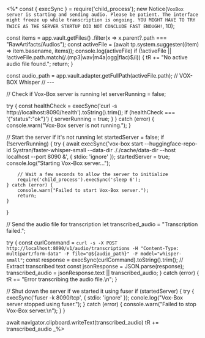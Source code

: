 <%*
const { execSync } = require('child_process');
new Notice(`VoxBox server is starting and sending audio. Please be patient. The interface might freeze up while transcription is ongoing.
YOU MIGHT HAVE TO TRY TWICE AS THE SERVER STARTUP DID NOT CONCLUDE FAST ENOUGH!`, 10);

const items = app.vault.getFiles()
	.filter(x => x.parent?.path === "RawArtifacts/Audios");
const activeFile = (await tp.system.suggester((item) => item.basename, items));
console.log(activeFile)
if (!activeFile || !activeFile.path.match(/\.(mp3|wav|m4a|ogg|flac)$/i)) {
    tR += "No active audio file found.";
    return;
}

const audio_path = app.vault.adapter.getFullPath(activeFile.path);
// VOX-BOX Whisper
// ---

// Check if Vox-Box server is running
let serverRunning = false;

try {
    const healthCheck = execSync('curl -s http://localhost:8090/health').toString().trim();
    if (healthCheck === '{"status":"ok"}') {
        serverRunning = true;
    }
} catch (error) {
    console.warn("Vox-Box server is not running.");
}

// Start the server if it's not running
let startedServer = false;
if (!serverRunning) {
    try {
        await execSync('vox-box start --huggingface-repo-id Systran/faster-whisper-small --data-dir ././cache/data-dir --host localhost --port 8090 &', { stdio: 'ignore' });
        startedServer = true;
        console.log("Starting Vox-Box server...");
        
        // Wait a few seconds to allow the server to initialize
        require('child_process').execSync('sleep 6');
    } catch (error) {
        console.warn("Failed to start Vox-Box server.");
        return;
    }
}

// Send the audio file for transcription
let transcribed_audio = "Transcription failed.";

try {
    const curlCommand = `curl -s -X POST http://localhost:8090/v1/audio/transcriptions -H "Content-Type: multipart/form-data" -F file="@${audio_path}" -F model="whisper-small"`;
    const response = execSync(curlCommand).toString().trim();
    // Extract transcribed text
    const jsonResponse = JSON.parse(response);
    transcribed_audio = jsonResponse.text || transcribed_audio;
} catch (error) {
    tR += "Error transcribing the audio file.\n";
}

// Shut down the server if we started it using fuser
if (startedServer) {
    try {
        execSync('fuser -k 8090/tcp', { stdio: 'ignore' });
        conole.log("Vox-Box server stopped using fuser.");
    } catch (error) {
        console.warn("Failed to stop Vox-Box server.\n");
    }
}

await navigator.clipboard.writeText(transcribed_audio)
tR += transcribed_audio
_%>